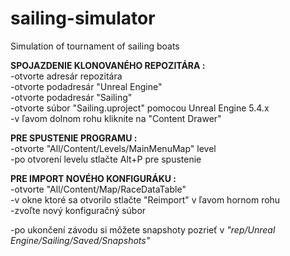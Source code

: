 # sailing-simulator
Simulation of tournament of sailing boats

**SPOJAZDENIE KLONOVANÉHO REPOZITÁRA :**\
-otvorte adresár repozitára\
-otvorte podadresár "Unreal Engine"\
-otvorte podadresár "Sailing" \
-otvorte súbor "Sailing.uproject" pomocou Unreal Engine 5.4.x\
-v ľavom dolnom rohu kliknite na "Content Drawer"

**PRE SPUSTENIE PROGRAMU :**\
-otvorte "All/Content/Levels/MainMenuMap" level\
-po otvorení levelu stlačte Alt+P pre spustenie

**PRE IMPORT NOVÉHO KONFIGURÁKU :**\
-otvorte "All/Content/Map/RaceDataTable"\
-v okne ktoré sa otvorilo stlačte "Reimport" v ľavom hornom rohu\
-zvoľte nový konfiguračný súbor

-po ukončení závodu si môžete snapshoty pozrieť v 
*"rep/Unreal Engine/Sailing/Saved/Snapshots"*
